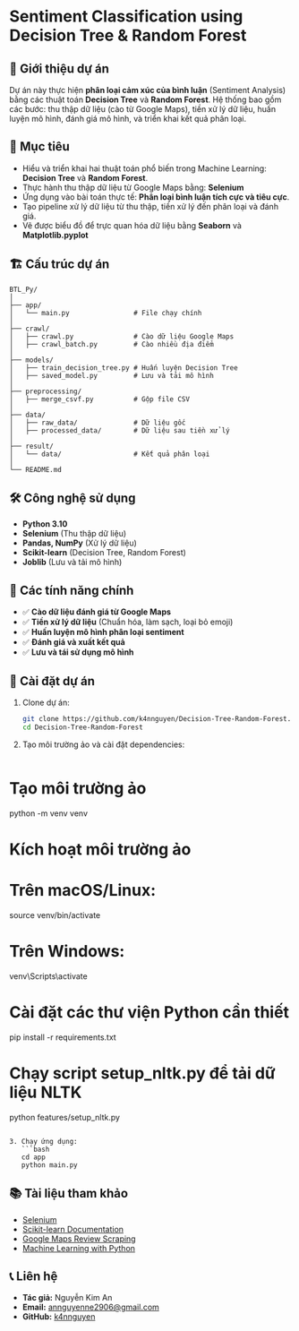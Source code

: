# Sentiment Classification using Decision Tree & Random Forest

## 📌 Giới thiệu dự án

Dự án này thực hiện **phân loại cảm xúc của bình luận** (Sentiment Analysis) bằng các thuật toán **Decision Tree** và **Random Forest**. Hệ thống bao gồm các bước: thu thập dữ liệu (cào từ Google Maps), tiền xử lý dữ liệu, huấn luyện mô hình, đánh giá mô hình, và triển khai kết quả phân loại.

## 🎯 Mục tiêu

- Hiểu và triển khai hai thuật toán phổ biến trong Machine Learning: **Decision Tree** và **Random Forest**.
- Thực hành thu thập dữ liệu từ Google Maps bằng: **Selenium**
- Ứng dụng vào bài toán thực tế: **Phân loại bình luận tích cực và tiêu cực**.
- Tạo pipeline xử lý dữ liệu từ thu thập, tiền xử lý đến phân loại và đánh giá.
- Vẽ được biểu đồ để trực quan hóa dữ liệu bằng **Seaborn** và **Matplotlib.pyplot**

## 🏗 Cấu trúc dự án

```
BTL_Py/
│
├── app/
│   └── main.py                # File chạy chính
│
├── crawl/
│   ├── crawl.py               # Cào dữ liệu Google Maps
│   ├── crawl_batch.py         # Cào nhiều địa điểm
│
├── models/
│   ├── train_decision_tree.py # Huấn luyện Decision Tree
│   ├── saved_model.py         # Lưu và tải mô hình
│
├── preprocessing/
│   ├── merge_csvf.py          # Gộp file CSV
│
├── data/
│   ├── raw_data/              # Dữ liệu gốc
│   ├── processed_data/        # Dữ liệu sau tiền xử lý
│
├── result/
│   └── data/                  # Kết quả phân loại
│
└── README.md
```

## 🛠 Công nghệ sử dụng

- **Python 3.10**
- **Selenium** (Thu thập dữ liệu)
- **Pandas, NumPy** (Xử lý dữ liệu)
- **Scikit-learn** (Decision Tree, Random Forest)
- **Joblib** (Lưu và tải mô hình)

## 🚀 Các tính năng chính

- ✅ **Cào dữ liệu đánh giá từ Google Maps**
- ✅ **Tiền xử lý dữ liệu** (Chuẩn hóa, làm sạch, loại bỏ emoji)
- ✅ **Huấn luyện mô hình phân loại sentiment**
- ✅ **Đánh giá và xuất kết quả**
- ✅ **Lưu và tái sử dụng mô hình**

## 🔧 Cài đặt dự án

1. Clone dự án:

   ```bash
   git clone https://github.com/k4nnguyen/Decision-Tree-Random-Forest.git
   cd Decision-Tree-Random-Forest
   ```

2. Tạo môi trường ảo và cài đặt dependencies:

   ```bash

   ```

# Tạo môi trường ảo

python -m venv venv

# Kích hoạt môi trường ảo

# Trên macOS/Linux:

source venv/bin/activate

# Trên Windows:

venv\Scripts\activate

# Cài đặt các thư viện Python cần thiết

pip install -r requirements.txt

# Chạy script setup_nltk.py để tải dữ liệu NLTK

python features/setup_nltk.py

````

3. Chạy ứng dụng:
   ```bash
   cd app
   python main.py
````

## 📚 Tài liệu tham khảo

- [Selenium](https://www.selenium.dev/)
- [Scikit-learn Documentation](https://scikit-learn.org/stable/)
- [Google Maps Review Scraping](https://serpapi.com/maps-local-results)
- [Machine Learning with Python](https://www.machinelearningplus.com)

## 📞 Liên hệ

- **Tác giả:** Nguyễn Kim An
- **Email:** annguyenne2906@gmail.com
- **GitHub:** [k4nnguyen](https://github.com/k4nnguyen)
